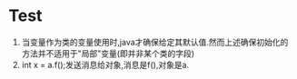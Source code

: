 # Test

1. 当变量作为类的变量使用时,java才确保给定其默认值.然而上述确保初始化的方法并不适用于"局部"变量(即并非某个类的字段)
2. int x = a.f();发送消息给对象,消息是f(),对象是a.